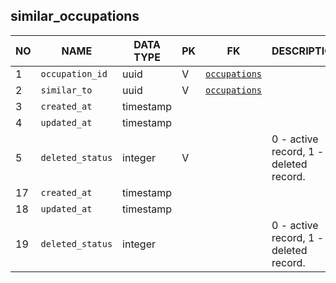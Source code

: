 similar_occupations
----------------------------


NO | NAME | DATA TYPE | PK | FK | DESCRIPTION  | COMMENTS          
---|------|-----------|----|----|--------------|----------
1|`occupation_id` | uuid | V | [`occupations`](occupations.md) |  | 
2|`similar_to` | uuid | V | [`occupations`](occupations.md) |  | 
3|`created_at` | timestamp |  |  |  | 
4|`updated_at` | timestamp |  |  |  | 
5|`deleted_status` | integer | V |  | 0 - active record, 1 - deleted record. | 
17|`created_at` | timestamp |  |  |  | 
18|`updated_at` | timestamp |  |  |  | 
19|`deleted_status` | integer |  |  | 0 - active record, 1 - deleted record. | 
